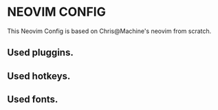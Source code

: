 # NEOVIM CONFIG
This Neovim Config is based on Chris@Machine's neovim from scratch.

## Used pluggins.

## Used hotkeys.

## Used fonts.

